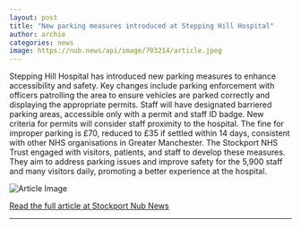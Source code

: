 ```yaml
---
layout: post
title: "New parking measures introduced at Stepping Hill Hospital"
author: archie
categories: news
image: https://nub.news/api/image/703214/article.jpeg
---
```

Stepping Hill Hospital has introduced new parking measures to enhance accessibility and safety. Key changes include parking enforcement with officers patrolling the area to ensure vehicles are parked correctly and displaying the appropriate permits. Staff will have designated barriered parking areas, accessible only with a permit and staff ID badge. New criteria for permits will consider staff proximity to the hospital. The fine for improper parking is £70, reduced to £35 if settled within 14 days, consistent with other NHS organisations in Greater Manchester. The Stockport NHS Trust engaged with visitors, patients, and staff to develop these measures. They aim to address parking issues and improve safety for the 5,900 staff and many visitors daily, promoting a better experience at the hospital.

![Article Image](https://nub.news/api/image/703214/article.jpeg)

[Read the full article at Stockport Nub News](https://stockport.nub.news/news/local-news/new-parking-measures-introduced-at-stepping-hill-hospital-276234)

---
